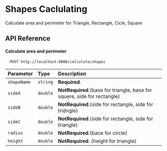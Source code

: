 
# Shapes Caclulating

Calculate area and perimeter for Triangle, Rectangle, Cicle, Square


## API Reference

#### Calculate area and perimeter

```http
  POST http://localhost:8080/calculate/shapes
```

| Parameter | Type     | Description                |
| :-------- | :------- | :------------------------- |
| `shapeName` | `string` | **Required**.|
| `sideA` | `double` | **NotRequired**.(base for triangle, base for squere, side for rectangle)  |
| `sideB` | `double` | **NotRequired**.(side for rectangle, side for tridngle)  |
| `sideC` | `double` | **NotRequired**.(side for rectangle, side for triangle)  |
| `radius` | `double` | **NotRequired**.(bace for circle)  |
| `height` | `double` | **NotRequired**. (height for triangle)  |